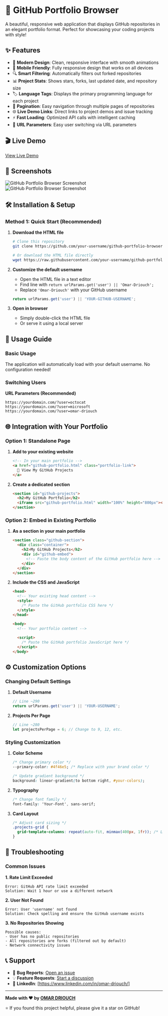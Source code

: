 # 🚀 GitHub Portfolio Browser

A beautiful, responsive web application that displays GitHub repositories in an elegant portfolio format. Perfect for showcasing your coding projects with style!

## ✨ Features

- 🎨 **Modern Design**: Clean, responsive interface with smooth animations
- 📱 **Mobile Friendly**: Fully responsive design that works on all devices
- 🔍 **Smart Filtering**: Automatically filters out forked repositories
- 📊 **Project Stats**: Shows stars, forks, last updated date, and repository size
- 🏷️ **Language Tags**: Displays the primary programming language for each project
- 📄 **Pagination**: Easy navigation through multiple pages of repositories
- 🌐 **Live Demo Links**: Direct links to project demos and issue tracking
- ⚡ **Fast Loading**: Optimized API calls with intelligent caching
- 🎯 **URL Parameters**: Easy user switching via URL parameters

## 🎬 Live Demo

[View Live Demo](https://your-username.github.io/github-portfolio-browser/)

## 📸 Screenshots

![GitHub Portfolio Browser Screenshot](https://i.ibb.co/LhB9MP2c/Capture-d-cran-2025-06-28-214534.png)
![GitHub Portfolio Browser Screenshot](https://i.ibb.co/LhB9MP2c/Capture-d-cran-2025-06-28-214547.png)
## 🛠️ Installation & Setup

### Method 1: Quick Start (Recommended)

1. **Download the HTML file**
   ```bash
   # Clone this repository
   git clone https://github.com/your-username/github-portfolio-browser.git
   
   # Or download the HTML file directly
   wget https://raw.githubusercontent.com/your-username/github-portfolio-browser/main/index.html
   ```

2. **Customize the default username**
   - Open the HTML file in a text editor
   - Find line with `return urlParams.get('user') || 'Omar-Driouch';`
   - Replace `'Omar-Driouch'` with your GitHub username
   ```javascript
   return urlParams.get('user') || 'YOUR-GITHUB-USERNAME';
   ```

3. **Open in browser**
   - Simply double-click the HTML file
   - Or serve it using a local server



## 🎯 Usage Guide

### Basic Usage

The application will automatically load with your default username. No configuration needed!

### Switching Users

**URL Parameters (Recommended)**
```
https://yourdomain.com/?user=octocat
https://yourdomain.com/?user=microsoft
https://yourdomain.com/?user=omar-driouch
```



## 🌐 Integration with Your Portfolio

### Option 1: Standalone Page

1. **Add to your existing website**
   ```html
   <!-- In your main portfolio -->
   <a href="github-portfolio.html" class="portfolio-link">
     🚀 View My GitHub Projects
   </a>
   ```

2. **Create a dedicated section**
   ```html
   <section id="github-projects">
     <h2>My GitHub Portfolio</h2>
     <iframe src="github-portfolio.html" width="100%" height="800px"></iframe>
   </section>
   ```



### Option 2: Embed in Existing Portfolio

1. **As a section in your main portfolio**
   ```html
   <section class="github-section">
     <div class="container">
       <h2>My GitHub Projects</h2>
       <div id="github-embed">
         <!-- Paste the body content of the GitHub portfolio here -->
       </div>
     </div>
   </section>
   ```

2. **Include the CSS and JavaScript**
   ```html
   <head>
     <!-- Your existing head content -->
     <style>
       /* Paste the GitHub portfolio CSS here */
     </style>
   </head>
   
   <body>
     <!-- Your portfolio content -->
     
     <script>
       /* Paste the GitHub portfolio JavaScript here */
     </script>
   </body>
   ```

## ⚙️ Customization Options

### Changing Default Settings

1. **Default Username**
   ```javascript
   // Line ~290
   return urlParams.get('user') || 'YOUR-USERNAME';
   ```

2. **Projects Per Page**
   ```javascript
   // Line ~280
   let projectsPerPage = 6; // Change to 9, 12, etc.
   ```

 

### Styling Customization

1. **Color Scheme**
   ```css
   /* Change primary color */
   --primary-color: #4f46e5; /* Replace with your brand color */
   
   /* Update gradient background */
   background: linear-gradient(to bottom right, #your-colors);
   ```

2. **Typography**
   ```css
   /* Change font family */
   font-family: 'Your-Font', sans-serif;
   ```

3. **Card Layout**
   ```css
   /* Adjust card sizing */
   .projects-grid {
     grid-template-columns: repeat(auto-fit, minmax(400px, 1fr)); /* Larger cards */
   }
   ```

 
## 🔧 Troubleshooting

### Common Issues

**1. Rate Limit Exceeded**
```
Error: GitHub API rate limit exceeded
Solution: Wait 1 hour or use a different network
```

**2. User Not Found**
```
Error: User 'username' not found
Solution: Check spelling and ensure the GitHub username exists
```

**3. No Repositories Showing**
```
Possible causes:
- User has no public repositories
- All repositories are forks (filtered out by default)
- Network connectivity issues
```




## 📞 Support

- 🐛 **Bug Reports**: [Open an issue](https://github.com/yourusername/github-portfolio-browser/issues)
- 💡 **Feature Requests**: [Start a discussion](https://github.com/yourusername/github-portfolio-browser/discussions)
- 📧 **LinkedIn**: [https://www.linkedin.com/in/omar-driouch/]

---

**Made with ❤️ by [OMAR DRIOUCH](https://github.com/Omar-driouch)**

⭐ If you found this project helpful, please give it a star on GitHub!

